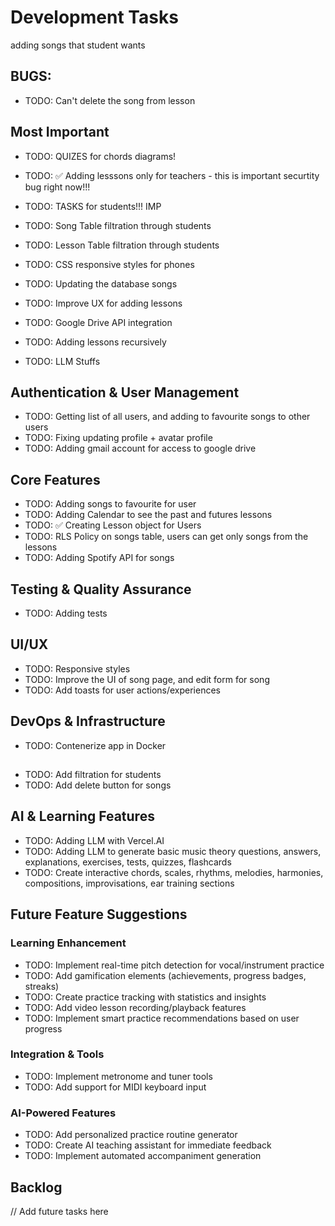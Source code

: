 # Development Tasks

adding songs that student wants

## BUGS:

 - TODO: Can't delete the song from lesson
 

## Most Important

- TODO: QUIZES for chords diagrams!
- TODO: ✅ Adding lesssons only for teachers - this is important securtity bug right now!!!

- TODO: TASKS for students!!! IMP

- TODO: Song Table filtration through students
- TODO: Lesson Table filtration through students
- TODO: CSS responsive styles for phones

- TODO: Updating the database songs

- TODO: Improve UX for adding lessons
- TODO: Google Drive API integration
- TODO: Adding lessons recursively

- TODO: LLM Stuffs

## Authentication & User Management

- TODO: Getting list of all users, and adding to favourite songs to other users
- TODO: Fixing updating profile + avatar profile
- TODO: Adding gmail account for access to google drive

## Core Features

- TODO: Adding songs to favourite for user
- TODO: Adding Calendar to see the past and futures lessons
- TODO: ✅ Creating Lesson object for Users
- TODO: RLS Policy on songs table, users can get only songs from the lessons
- TODO: Adding Spotify API for songs

## Testing & Quality Assurance

- TODO: Adding tests

## UI/UX

- TODO: Responsive styles
- TODO: Improve the UI of song page, and edit form for song
- TODO: Add toasts for user actions/experiences

## DevOps & Infrastructure

- TODO: Contenerize app in Docker

##

- TODO: Add filtration for students
- TODO: Add delete button for songs

## AI & Learning Features

- TODO: Adding LLM with Vercel.AI
- TODO: Adding LLM to generate basic music theory questions, answers, explanations, exercises, tests, quizzes, flashcards
- TODO: Create interactive chords, scales, rhythms, melodies, harmonies, compositions, improvisations, ear training sections

## Future Feature Suggestions

### Learning Enhancement

- TODO: Implement real-time pitch detection for vocal/instrument practice
- TODO: Add gamification elements (achievements, progress badges, streaks)
- TODO: Create practice tracking with statistics and insights
- TODO: Add video lesson recording/playback features
- TODO: Implement smart practice recommendations based on user progress

### Integration & Tools

- TODO: Implement metronome and tuner tools
- TODO: Add support for MIDI keyboard input

### AI-Powered Features

- TODO: Add personalized practice routine generator
- TODO: Create AI teaching assistant for immediate feedback
- TODO: Implement automated accompaniment generation

## Backlog

// Add future tasks here
